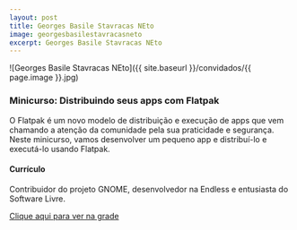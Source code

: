 ```yaml
---
layout: post
title: Georges Basile Stavracas NEto
image: georgesbasilestavracasneto
excerpt: Georges Basile Stavracas NEto
---
```

![Georges Basile Stavracas NEto]({{ site.baseurl }}/convidados/{{ page.image }}.jpg)


### Minicurso: Distribuindo seus apps com Flatpak

O Flatpak é um novo modelo de distribuição e execução de apps que vem chamando a atenção da comunidade pela sua praticidade e segurança. Neste minicurso, vamos desenvolver um pequeno app e distribuí-lo e executá-lo usando Flatpak.

#### Currículo
Contribuidor do projeto GNOME, desenvolvedor na Endless e entusiasta do Software Livre.

[Clique aqui para ver na grade](http://sistema.ftsl.org.br/ftsl9/grade/detail.html?pid=299)

